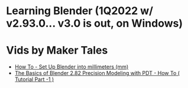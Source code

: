 # Learning Blender (1Q2022 w/ v2.93.0... v3.0 is out, on Windows)

# Vids by Maker Tales

* [How To - Set Up Blender into millimeters (mm)](IntroPDT.md)
* [The Basics of Blender 2.82 Precision Modeling with PDT - How To ( Tutorial Part -1 )](Setting_mm.md)
